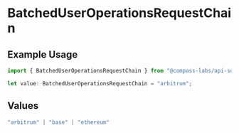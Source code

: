 # BatchedUserOperationsRequestChain

## Example Usage

```typescript
import { BatchedUserOperationsRequestChain } from "@compass-labs/api-sdk/models/components";

let value: BatchedUserOperationsRequestChain = "arbitrum";
```

## Values

```typescript
"arbitrum" | "base" | "ethereum"
```